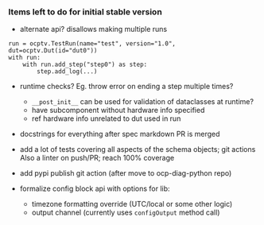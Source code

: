 ### Items left to do for initial stable version

- alternate api? disallows making multiple runs
```
run = ocptv.TestRun(name="test", version="1.0", dut=ocptv.Dut(id="dut0"))
with run:
    with run.add_step("step0") as step:
        step.add_log(...)
```

- runtime checks?
  Eg. throw error on ending a step multiple times?
  - `__post_init__` can be used for validation of dataclasses at runtime?
  - have subcomponent without hardware info specified
  - ref hardware info unrelated to dut used in run

- docstrings for everything after spec markdown PR is merged

- add a lot of tests covering all aspects of the schema objects; git actions
  Also a linter on push/PR; reach 100% coverage

- add pypi publish git action (after move to ocp-diag-python repo)

- formalize config block api with options for lib:
  - timezone formatting override (UTC/local or some other logic)
  - output channel (currently uses `configOutput` method call)